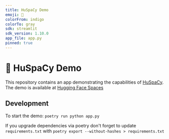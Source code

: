```yaml
---
title: HuSpaCy Demo
emoji: 🚀
colorFrom: indigo
colorTo: gray
sdk: streamlit
sdk_version: 1.10.0
app_file: app.py
pinned: true
---
```


# 🚀 HuSpaCy Demo

This repository contains an app demonstrating the capabilities of [HuSpaCy](https://github.com/spacy-hu/spacy-hungarian-models). The demo is available at [Hugging Face Spaces](https://huggingface.co/spaces/huspacy/demo)

## Development

To start the demo: `poetry run python app.py`

If you upgrade dependencies via poetry don't forget to update `requirements.txt` with `poetry export --without-hashes > requirements.txt`